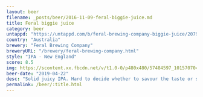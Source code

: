 ```yaml
---
layout: beer
filename: _posts/beer/2016-11-09-feral-biggie-juice.md
title: Feral biggie juice
category: beer
untappd: "https://untappd.com/b/feral-brewing-company-biggie-juice/2079327"
country: "Australia"
brewery: "Feral Brewing Company"
breweryURL: "/brewery/feral-brewing-company.html"
style: "IPA - New England"
score: 8.5
img: https://scontent.xx.fbcdn.net/v/t1.0-0/p480x480/57484597_10157070444113745_194148645086429184_n.jpg?_nc_cat=103&_nc_ht=scontent.xx&oh=5a3835f2f56d32dcc7f935e3427c7300&oe=5D790A64
beer-date: "2019-04-22"
desc: "Solid juicy IPA. Hard to decide whether to savour the taste or smash it down"
permalink: /beer/:title.html
---
```

